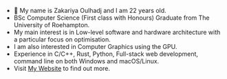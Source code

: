 - 👋 My name is Zakariya Oulhadj and I am 22 years old.
- BSc Computer Science (First class with Honours) Graduate from The University of Roehampton.
- My main interest is in Low-level software and hardware architecture with a particular focus on optimisation.
- I am also interested in Computer Graphics using the GPU.
- Experience in C/C++, Rust, Python, Full-stack web development, command line on both Windows and macOS/Linux.
- Visit [My Website](https://zakariyaoulhadj.com) to find out more.
